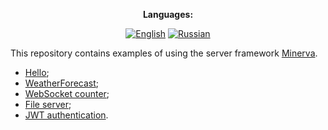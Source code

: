 <div align="center">

**Languages:**
  
[![English](https://img.shields.io/badge/Language-English-blue?style=?style=flat-square)](README.md)
[![Russian](https://img.shields.io/badge/Language-Russian-blue?style=?style=flat-square)](README.ru.md)

</div>

This repository contains examples of using the server framework [Minerva](https://github.com/GlebBatykov/minerva).

- [Hello](https://github.com/GlebBatykov/minerva_examples/tree/main/examples/hello);
- [WeatherForecast](https://github.com/GlebBatykov/minerva_examples/tree/main/examples/weather_forecast);
- [WebSocket counter](https://github.com/GlebBatykov/minerva_examples/tree/main/examples/websocket_counter);
- [File server](https://github.com/GlebBatykov/minerva_examples/tree/main/examples/file_server);
- [JWT authentication](https://github.com/GlebBatykov/minerva_examples/tree/main/examples/jwt_authentication).

